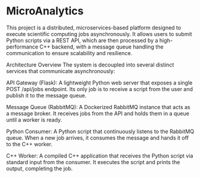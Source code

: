 # MicroAnalytics

This project is a distributed, microservices-based platform designed to execute scientific computing jobs asynchronously. It allows users to submit Python scripts via a REST API, which are then processed by a high-performance C++ backend, with a message queue handling the communication to ensure scalability and resilience.

Architecture Overview
The system is decoupled into several distinct services that communicate asynchronously:

API Gateway (Flask): A lightweight Python web server that exposes a single POST /api/jobs endpoint. Its only job is to receive a script from the user and publish it to the message queue.

Message Queue (RabbitMQ): A Dockerized RabbitMQ instance that acts as a message broker. It receives jobs from the API and holds them in a queue until a worker is ready.

Python Consumer: A Python script that continuously listens to the RabbitMQ queue. When a new job arrives, it consumes the message and hands it off to the C++ worker.

C++ Worker: A compiled C++ application that receives the Python script via standard input from the consumer. It executes the script and prints the output, completing the job.